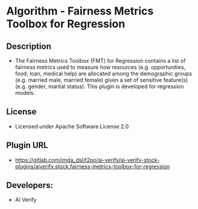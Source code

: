 # Algorithm - Fairness Metrics Toolbox for Regression

## Description
* The Fairness Metrics Toolbox (FMT) for Regression contains a list of fairness metrics used to measure how resources (e.g. opportunities, food, loan, medical help) are allocated among the demographic groups (e.g. married male, married female) given a set of sensitive feature(s) (e.g. gender, marital status). This plugin is developed for regression models.

## License
* Licensed under Apache Software License 2.0

## Plugin URL
* https://gitlab.com/imda_dsl/t2po/ai-verify/ai-verify-stock-plugins/aiverify.stock.fairness-metrics-toolbox-for-regression

## Developers:
* AI Verify
